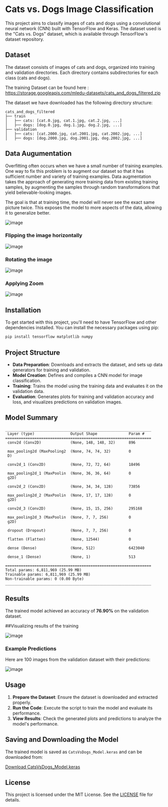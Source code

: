 # Cats vs. Dogs Image Classification

This project aims to classify images of cats and dogs using a convolutional neural network (CNN) built with TensorFlow and Keras. The dataset used is the "Cats vs. Dogs" dataset, which is available through TensorFlow's dataset repository.

## Dataset

The dataset consists of images of cats and dogs, organized into training and validation directories. Each directory contains subdirectories for each class (cats and dogs).

The training Dataset can be found here : https://storage.googleapis.com/mledu-datasets/cats_and_dogs_filtered.zip


The dataset we have downloaded has the following directory structure:

```
cats_and_dogs_filtered
├── train
│   ├── cats: [cat.0.jpg, cat.1.jpg, cat.2.jpg, ...]
│   ├── dogs: [dog.0.jpg, dog.1.jpg, dog.2.jpg, ...]
├── validation
│   ├── cats: [cat.2000.jpg, cat.2001.jpg, cat.2002.jpg, ...]
│   ├── dogs: [dog.2000.jpg, dog.2001.jpg, dog.2002.jpg, ...]
```

## Data Augumentation

Overfitting often occurs when we have a small number of training examples. One way to fix this problem is to augment our dataset so that it has sufficient number and variety of training examples.
Data augmentation takes the approach of generating more training data from existing training samples, by augmenting the samples through random transformations that yield believable-looking images. 

The goal is that at training time, the model will never see the exact same picture twice. This exposes the model to more aspects of the data, allowing it to generalize better.

![image](https://github.com/user-attachments/assets/e5abb781-20f4-48f3-bb7d-152e17ef6b55)

### Flipping the image horizontally

![image](https://github.com/user-attachments/assets/4110cd9d-590f-4da8-b5c4-870f035ce0c9)

### Rotating the image

![image](https://github.com/user-attachments/assets/c943d23b-bd51-4934-b35c-9a5b2229893e)

### Applying Zoom

![image](https://github.com/user-attachments/assets/0d235ddc-fe54-46e1-98b7-1fc6ad37a498)


## Installation

To get started with this project, you'll need to have TensorFlow and other dependencies installed. You can install the necessary packages using pip:

```bash
pip install tensorflow matplotlib numpy
```

## Project Structure

- **Data Preparation**: Downloads and extracts the dataset, and sets up data generators for training and validation.
- **Model Creation**: Defines and compiles a CNN model for image classification.
- **Training**: Trains the model using the training data and evaluates it on the validation data.
- **Evaluation**: Generates plots for training and validation accuracy and loss, and visualizes predictions on validation images.


## Model Summary


```
_________________________________________________________________
 Layer (type)                Output Shape              Param #   
=================================================================
 conv2d (Conv2D)             (None, 148, 148, 32)      896       
                                                                 
 max_pooling2d (MaxPooling2  (None, 74, 74, 32)        0         
 D)                                                              
                                                                 
 conv2d_1 (Conv2D)           (None, 72, 72, 64)        18496     
                                                                 
 max_pooling2d_1 (MaxPoolin  (None, 36, 36, 64)        0         
 g2D)                                                            
                                                                 
 conv2d_2 (Conv2D)           (None, 34, 34, 128)       73856     
                                                                 
 max_pooling2d_2 (MaxPoolin  (None, 17, 17, 128)       0         
 g2D)                                                            
                                                                 
 conv2d_3 (Conv2D)           (None, 15, 15, 256)       295168    
                                                                 
 max_pooling2d_3 (MaxPoolin  (None, 7, 7, 256)         0         
 g2D)                                                            
                                                                 
 dropout (Dropout)           (None, 7, 7, 256)         0         
                                                                 
 flatten (Flatten)           (None, 12544)             0         
                                                                 
 dense (Dense)               (None, 512)               6423040   
                                                                 
 dense_1 (Dense)             (None, 1)                 513       
                                                                 
=================================================================
Total params: 6,811,969 (25.99 MB)
Trainable params: 6,811,969 (25.99 MB)
Non-trainable params: 0 (0.00 Byte)
_________________________________________________________________
```

## Results

The trained model achieved an accuracy of **76.90%** on the validation dataset.


##Visualizing results of the training

![image](https://github.com/user-attachments/assets/68f854f0-6e2a-4b9e-b219-c0a49e690dab)


### Example Predictions

Here are 100 images from the validation dataset with their predictions:

![image](https://github.com/user-attachments/assets/29d82fac-2e90-451b-8ae3-2a9c5ae8ea15)



## Usage

1. **Prepare the Dataset**: Ensure the dataset is downloaded and extracted properly.
2. **Run the Code**: Execute the script to train the model and evaluate its performance.
3. **View Results**: Check the generated plots and predictions to analyze the model's performance.

## Saving and Downloading the Model

The trained model is saved as `CatsVsDogs_Model.keras` and can be downloaded from:

[Download CatsVsDogs_Model.keras](https://drive.google.com/drive/folders/1l1cikFWNjV_LdurGFtYmf199IiW6JkBE?usp=sharing)

## License

This project is licensed under the MIT License. See the [LICENSE](LICENSE) file for details.

